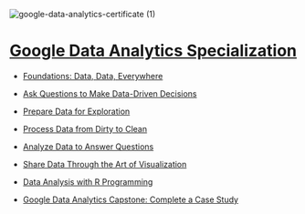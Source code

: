 ![google-data-analytics-certificate (1)](https://user-images.githubusercontent.com/83713522/117268322-bd066e80-ae89-11eb-9c4d-10dc1983bf54.png)


# [**Google Data Analytics Specialization**](https://www.coursera.org/account/accomplishments/specialization/certificate/D6BJT73AM6RS)

- [Foundations: Data, Data, Everywhere](https://www.coursera.org/account/accomplishments/certificate/S5BRLLEJEKWL)

-  [Ask Questions to Make Data-Driven Decisions](https://www.coursera.org/account/accomplishments/certificate/JZ773CCDZBGY)

-  [Prepare Data for Exploration](https://www.coursera.org/account/accomplishments/certificate/P3E3SW5XRLNX)

-  [Process Data from Dirty to Clean](https://www.coursera.org/account/accomplishments/certificate/EEBZD5AB2YMT)

-  [Analyze Data to Answer Questions](https://www.coursera.org/account/accomplishments/certificate/H8RM85J9B4X2)

-  [Share Data Through the Art of Visualization
](https://www.coursera.org/account/accomplishments/certificate/NPVLPYT83C3V)
-  [Data Analysis with R Programming](
https://www.coursera.org/account/accomplishments/certificate/SBDE8B27HNLW)

-  [Google Data Analytics Capstone: Complete a Case Study](
https://www.coursera.org/account/accomplishments/certificate/YJGD74SMUSXM)
